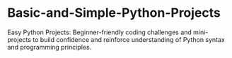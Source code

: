 # Basic-and-Simple-Python-Projects
Easy Python Projects: Beginner-friendly coding challenges and mini-projects to build confidence and reinforce understanding of Python syntax and programming principles.
